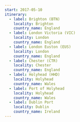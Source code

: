 ```yaml
---
start: 2017-05-10
itinerary:
  - label: Brighton (BTN)
    locality: Brighton
    country_name: England
  - label: London Victoria (VIC)
    locality: London
    country_name: England
  - label: London Euston (EUS)
    locality: London
    country_name: England
  - label: Chester (CTR)
    locality: Chester
    country_name: England
  - label: Holyhead (HHD)
    locality: Holyhead
    country_name: Wales
  - label: Port of Holyhead
    locality: Holyhead
    country_name: Wales
  - label: Dublin Port
    locality: Dublin
    country_name: Ireland
---
```

